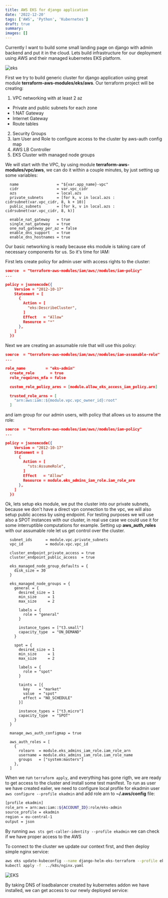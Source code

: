 ```yaml
---
title: AWS EKS for django application
date: '2022-12-20'
tags: ['AWS', 'Python', 'Kubernetes']
draft: true
summary:
images: []
---
```


Currently I want to build some small landing page on django with admin backend and put it in the cloud.
Lets build infrastructure for our deployment using AWS and their managed kubernetes EKS platform.

<Image alt="eks" src="/static/images/django-eks.drawio.png" width={500} height={350} />

First we try to build generic cluster for django application using great module **terraform-aws-modules/eks/aws**. Our terraform project will be creating:

1. VPC networking with at least 2 az

- Private and public subnets for each zone
- 1 NAT Gateway
- Internet Gateway
- Route tables

2. Security Groups
3. Iam User and Role to configure access to the cluster by aws-auth config map
4. AWS LB Controller
5. EKS Cluster with managed node groups

We will start with the VPC, by using module **terraform-aws-modules/vpc/aws**, we can do it within a couple minutes, by just setting up some variables:

```hcl
  name                 = "${var.app_name}-vpc"
  cidr                 = var.vpc_cidr
  azs                  = local.azs
  private_subnets      = [for k, v in local.azs : cidrsubnet(var.vpc_cidr, 8, k + 10)]
  public_subnets       = [for k, v in local.azs : cidrsubnet(var.vpc_cidr, 8, k)]

  enable_nat_gateway   = true
  single_nat_gateway   = true
  one_nat_gateway_per_az = false
  enable_dns_support   = true
  enable_dns_hostnames = true
```

Our basic networking is ready because eks module is taking care of necessary components for us. So it's time for IAM:

First lets create policy for admin user with access rights to the cluster:

```json
source  = "terraform-aws-modules/iam/aws//modules/iam-policy"
...

policy = jsonencode({
    Version = "2012-10-17"
    Statement = [
      {
        Action = [
          "eks:DescribeCluster",
        ]
        Effect   = "Allow"
        Resource = "*"
      },
    ]
  })
```

Next we are creating an assumable role that will use this policy:

```json
source  = "terraform-aws-modules/iam/aws//modules/iam-assumable-role"
...

role_name         = "eks-admin"
  create_role       = true
  role_requires_mfa = false

  custom_role_policy_arns = [module.allow_eks_access_iam_policy.arn]

  trusted_role_arns = [
    "arn:aws:iam::${module.vpc.vpc_owner_id}:root"
  ]
```

and iam group for our admin users, with policy that allows us to assume the role:

```json
source  = "terraform-aws-modules/iam/aws//modules/iam-policy"
...

policy = jsonencode({
    Version = "2012-10-17"
    Statement = [
      {
        Action = [
          "sts:AssumeRole",
        ]
        Effect   = "Allow"
        Resource = module.eks_admins_iam_role.iam_role_arn
      },
    ]
  })
```

Ok, lets setup eks module, we put the cluster into our private subnets, because we don't have a direct vpn connection to the vpc, we will also setup public access by using endpoint. For testing purposes we will use also a SPOT instances with our cluster, in real use case we could use it for some interruptible computations for example.
Setting up **aws_auth_roles** with our assumable role let us get control over the cluster.

```hcl
  subnet_ids      = module.vpc.private_subnets
  vpc_id          = module.vpc.vpc_id

  cluster_endpoint_private_access = true
  cluster_endpoint_public_access  = true

  eks_managed_node_group_defaults = {
    disk_size = 30
  }

  eks_managed_node_groups = {
    general = {
      desired_size = 1
      min_size     = 1
      max_size     = 2

      labels = {
        role = "general"
      }

      instance_types = ["t3.small"]
      capacity_type  = "ON_DEMAND"
    }

    spot = {
      desired_size = 1
      min_size     = 1
      max_size     = 2

      labels = {
        role = "spot"
      }

      taints = [{
        key    = "market"
        value  = "spot"
        effect = "NO_SCHEDULE"
      }]

      instance_types = ["t3.micro"]
      capacity_type  = "SPOT"
    }
  }

  manage_aws_auth_configmap = true

  aws_auth_roles = [
    {
      rolearn  = module.eks_admins_iam_role.iam_role_arn
      username = module.eks_admins_iam_role.iam_role_name
      groups   = ["system:masters"]
    },
  ]
```

When we run `terraform apply`, and everything has gone rigth, we are ready to get access to the cluster and install some test manifest.
To run as user we have created ealier, we need to configure local profile for ekadmin user `aws configure --profile ekadmin` and
add role arn to **~/.aws/config** file:

```bash
[profile ekadmin]
role_arn = arn:aws:iam::${ACCOUNT_ID}:role/eks-admin
source_profile = ekadmin
region = eu-central-1
output = json
```

By running
`aws sts get-caller-identity --profile ekadmin` we can check if we have proper access to the AWS

To connect to the cluster we update our context first, and then deploy simple nginx service:

```bash
aws eks update-kubeconfig --name django-helm-eks-terraform --profile ekadmin
kubectl apply -f  ../k8s/nginx.yaml
```

<Image alt="EKS" src="/static/images/eks.png" width={800} height={235} />

By taking DNS of loadbalancer created by kubernetes addon we have installed, we can get access to our newly deployed service:
